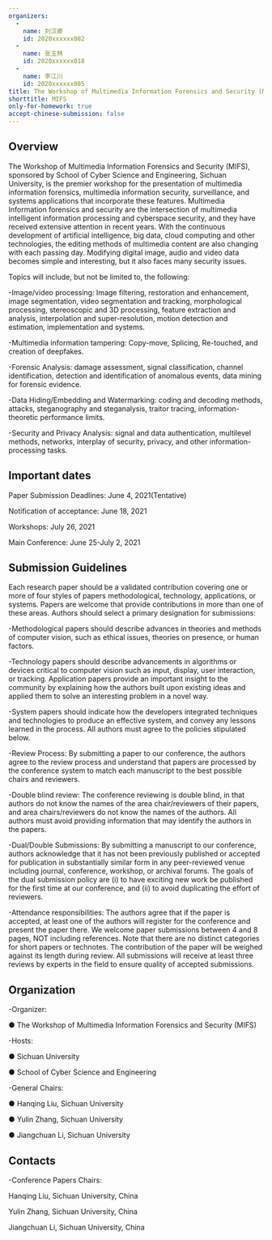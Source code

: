 ```yaml
---
organizers:
  -
    name: 刘汉卿
    id: 2020xxxxxx082
  -
    name: 张玉林
    id: 2020xxxxxx018
  -
    name: 李江川
    id: 2020xxxxxx085
title: The Workshop of Multimedia Information Forensics and Security (MIFS)
shorttitle: MIFS
only-for-homework: true
accept-chinese-submission: false
---
```


## Overview

The Workshop of Multimedia Information Forensics and Security (MIFS), sponsored by School of Cyber Science and Engineering, Sichuan University, is the premier workshop for the presentation of multimedia information forensics, multimedia information security, surveillance, and systems applications that incorporate these features. Multimedia Information forensics and security are the intersection of multimedia intelligent information processing and cyberspace security, and they have received extensive attention in recent years. With the continuous development of artificial intelligence, big data, cloud computing and other technologies, the editing methods of multimedia content are also changing with each passing day. Modifying digital image, audio and video data becomes simple and interesting, but it also faces many security issues.

Topics will include, but not be limited to, the following:

-Image/video processing: Image filtering, restoration and enhancement, image segmentation, video segmentation and tracking, morphological processing, stereoscopic and 3D processing, feature extraction and analysis, interpolation and super-resolution, motion detection and estimation, implementation and systems.

-Multimedia information tampering: Copy-move, Splicing, Re-touched, and creation of deepfakes.

-Forensic Analysis: damage assessment, signal classification, channel identification, detection and identification of anomalous events, data mining for forensic evidence.

-Data Hiding/Embedding and Watermarking: coding and decoding methods, attacks, steganography and steganalysis, traitor tracing, information-theoretic performance limits.

-Security and Privacy Analysis: signal and data authentication, multilevel methods, networks, interplay of security, privacy, and other information-processing tasks.

## Important dates

Paper Submission Deadlines: June 4, 2021(Tentative)

Notification of acceptance: June 18, 2021

Workshops: July 26, 2021

Main Conference: June 25-July 2, 2021



## Submission Guidelines

Each research paper should be a validated contribution covering one or more of four styles of papers methodological, technology, applications, or systems. Papers are welcome that provide contributions in more than one of these areas. Authors should select a primary designation for submissions:

-Methodological papers should describe advances in theories and methods of computer vision, such as ethical issues, theories on presence, or human factors.

-Technology papers should describe advancements in algorithms or devices critical to computer vision such as input, display, user interaction, or tracking. Application papers provide an important insight to the community by explaining how the authors built upon existing ideas and applied them to solve an interesting problem in a novel way.

-System papers should indicate how the developers integrated techniques and technologies to produce an effective system, and convey any lessons learned in the process. All authors must agree to the policies stipulated below.

-Review Process: By submitting a paper to our conference, the authors agree to the review process and understand that papers are processed by the conference system to match each manuscript to the best possible chairs and reviewers.

-Double blind review: The conference reviewing is double blind, in that authors do not know the names of the area chair/reviewers of their papers, and area chairs/reviewers do not know the names of the authors. All authors must avoid providing information that may identify the authors in the papers.

-Dual/Double Submissions: By submitting a manuscript to our conference, authors acknowledge that it has not been previously published or accepted for publication in substantially similar form in any peer-reviewed venue including journal, conference, workshop, or archival forums. The goals of the dual submission policy are (i) to have exciting new work be published for the first time at our conference, and (ii) to avoid duplicating the effort of reviewers.

-Attendance responsibilities: The authors agree that if the paper is accepted, at least one of the authors will register for the conference and present the paper there. We welcome paper submissions between 4 and 8 pages, NOT including references. Note that there are no distinct categories for short papers or technotes. The contribution of the paper will be weighed against its length during review. All submissions will receive at least three reviews by experts in the field to ensure quality of accepted submissions. 


## Organization

-Organizer:

● The Workshop of Multimedia Information Forensics and Security (MIFS)

-Hosts:

● Sichuan University

● School of Cyber Science and Engineering

-General Chairs:

● Hanqing Liu, Sichuan University

● Yulin Zhang, Sichuan University

● Jiangchuan Li, Sichuan University

## Contacts

-Conference Papers Chairs:

Hanqing Liu, Sichuan University, China

Yulin Zhang, Sichuan University, China

Jiangchuan Li, Sichuan University, China
